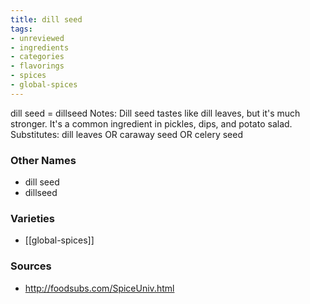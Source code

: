```yaml
---
title: dill seed
tags:
- unreviewed
- ingredients
- categories
- flavorings
- spices
- global-spices
---
```

dill seed = dillseed Notes: Dill seed tastes like dill leaves, but it's much stronger. It's a common ingredient in pickles, dips, and potato salad. Substitutes: dill leaves OR caraway seed OR celery seed

### Other Names

* dill seed
* dillseed

### Varieties

* [[global-spices]]

### Sources
* http://foodsubs.com/SpiceUniv.html
